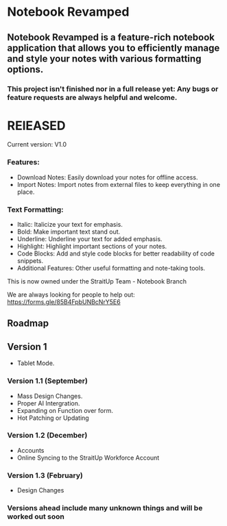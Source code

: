 # Notebook Revamped


## Notebook Revamped is a feature-rich notebook application that allows you to efficiently manage and style your notes with various formatting options.

### This project isn't finished nor in a full release yet: Any bugs or feature requests are always helpful and welcome.

# RElEASED 

Current version: V1.0

### Features:
- Download Notes: Easily download your notes for offline access.
- Import Notes: Import notes from external files to keep everything in one place.


### Text Formatting:
- Italic: Italicize your text for emphasis.
- Bold: Make important text stand out.
- Underline: Underline your text for added emphasis.
- Highlight: Highlight important sections of your notes.
- Code Blocks: Add and style code blocks for better readability of code snippets.
- Additional Features: Other useful formatting and note-taking tools.


This is now owned under the StraitUp Team - Notebook Branch

We are always looking for people to help out: https://forms.gle/85B4FpbUNBcNrY5E6

## Roadmap

## Version 1
- Tablet Mode.

### Version 1.1 (September)
- Mass Design Changes.
- Proper AI Intergration.
- Expanding on Function over form.
- Hot Patching or Updating

### Version 1.2 (December)
- Accounts
- Online Syncing to the StraitUp Workforce Account

### Version 1.3 (February)
- Design Changes

### Versions ahead include many unknown things and will be worked out soon
